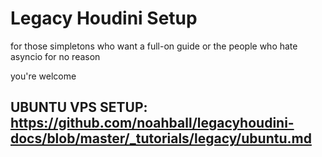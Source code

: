 # Legacy Houdini Setup
for those simpletons who want a full-on guide or the people who hate asyncio for no reason

you're welcome

## UBUNTU VPS SETUP: https://github.com/noahball/legacyhoudini-docs/blob/master/_tutorials/legacy/ubuntu.md
